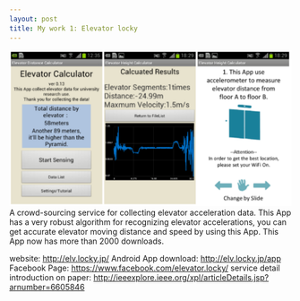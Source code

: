 ```yaml
---
layout: post
title: My work 1: Elevator locky 
---
```

<img src="/images/elevator.png" class="fit image">
A crowd-sourcing service for collecting elevator acceleration data. 
This App has a very robust algorithm for recognizing elevator accelerations, you can get accurate elevator moving distance and speed by using this App. 
This App now has more than 2000 downloads.

website: http://elv.locky.jp/
Android App download: http://elv.locky.jp/app
Facebook Page: https://www.facebook.com/elevator.locky/
service detail introduction on paper: http://ieeexplore.ieee.org/xpl/articleDetails.jsp?arnumber=6605846




